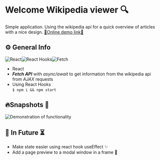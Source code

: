 
# Welcome Wikipedia viewer 🔍
Simple application. Using the wikipedia api for a quick overview of articles with a nice design. <a href="https://wikipedia-viewer-react.web.app/">:link:Online demo link:link:</a>
## ⚙️ General Info
![React](https://img.shields.io/badge/React-20232A?style=for-the-badge&logo=react&logoColor=61DAFB)![React Hooks](https://img.shields.io/badge/React_Hooks-778899?style=for-the-badge&logo=react&logoColor=61DAFB)![Fetch](https://img.shields.io/badge/Fetch-DC143C?style=for-the-badge&logo=fetch&logoColor=61DAFB)
 - React
 - ***Fetch API*** with *async/await* to get information from the wikipedia api from *AJAX* requests
 - Using React Hooks<br/>
`$ npm i && npm start`
## 🔥Snapshots 👀
![Demonstration of functionality](https://i.ibb.co/qY0TR5b/Peek-2021-08-02-13-21.gif)
## 🔮 In Future ⏳
 - Make state easier using react hook useEffect ✨
 - Add a page preview to a modal window in a frame 📑
